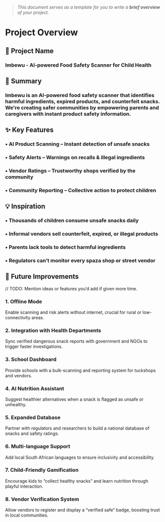 > *This document serves as a template for you to write a **brief overview** of your project.*

# Project Overview

## 🎯 Project Name

### Imbewu - AI-powered Food Safety Scanner for Child Health


## 🚀 Summary
### Imbewu is an AI-powered food safety scanner that identifies harmful ingredients, expired products, and counterfeit snacks. We're creating safer communities by empowering parents and caregivers with instant product safety information.

## ✨ Key Features
### • AI Product Scanning – Instant detection of unsafe snacks
### • Safety Alerts – Warnings on recalls & illegal ingredients
### • Vendor Ratings – Trustworthy shops verified by the community
### • Community Reporting – Collective action to protect children

## 💡 Inspiration

### • Thousands of children consume unsafe snacks daily
### • Informal vendors sell counterfeit, expired, or illegal products
### • Parents lack tools to detect harmful ingredients
### • Regulators can’t monitor every spaza shop or street vendor


## 📌 Future Improvements
// TODO: Mention ideas or features you’d add if given more time.

### 1. **Offline Mode**  
   Enable scanning and risk alerts without internet, crucial for rural or low-connectivity areas.  

### 2. **Integration with Health Departments**  
   Sync verified dangerous snack reports with government and NGOs to trigger faster investigations.  

### 3. **School Dashboard**  
   Provide schools with a bulk-scanning and reporting system for tuckshops and vendors.  

### 4. **AI Nutrition Assistant**  
   Suggest healthier alternatives when a snack is flagged as unsafe or unhealthy.  

### 5. **Expanded Database**  
   Partner with regulators and researchers to build a national database of snacks and safety ratings.  

### 6. **Multi-language Support**  
   Add local South African languages to ensure inclusivity and accessibility.  

### 7. **Child-Friendly Gamification**  
   Encourage kids to “collect healthy snacks” and learn nutrition through playful interaction.  

### 8. **Vendor Verification System**  
   Allow vendors to register and display a “verified safe” badge, boosting trust in local communities.  
